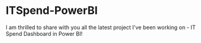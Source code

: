 # ITSpend-PowerBI
I am thrilled to share with you all the latest project I've been working on - IT Spend Dashboard in Power BI!
